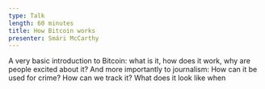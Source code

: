 ```yaml
---
type: Talk
length: 60 minutes
title: How Bitcoin works
presenter: Smári McCarthy
---
```

A very basic introduction to Bitcoin: what is it, how does it work, why are people excited about it? And more importantly to journalism: How can it be used for crime? How can we track it? What does it look like when
